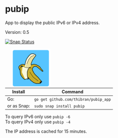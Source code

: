# pubip
App to display the public IPv6 or IPv4 address.

Version: 0.5

[![Snap Status](https://build.snapcraft.io/badge/thibran/pubip_app.svg)](https://build.snapcraft.io/user/thibran/pubip_app)

<img src="misc/icon.png" align="left" height="128" width="128" hspace="20"/>

| Install     | Command                               |
--------------| ---------------------------------------
| Go:         | `go get github.com/thibran/pubip_app` |
| or as Snap: | `sudo snap install pubip`             |

To query IPv6 only use `pubip -6`  
To query IPv4 only use `pubip -4`

The IP address is cached for 15 minutes.